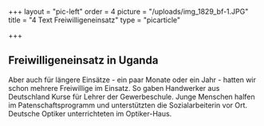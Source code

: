 +++
layout = "pic-left"
order = 4
picture = "/uploads/img_1829_bf-1.JPG"
title = "4 Text Freiwilligeneinsatz"
type = "picarticle"

+++
## Freiwilligeneinsatz in Uganda

Aber auch für längere Einsätze - ein paar Monate oder ein Jahr - hatten wir schon mehrere Freiwillige im Einsatz. So gaben Handwerker aus Deutschland Kurse für Lehrer der Gewerbeschule. Junge Menschen halfen im Patenschaftsprogramm und unterstützten die Sozialarbeiterin vor Ort. Deutsche Optiker unterrichteten im Optiker-Haus. 